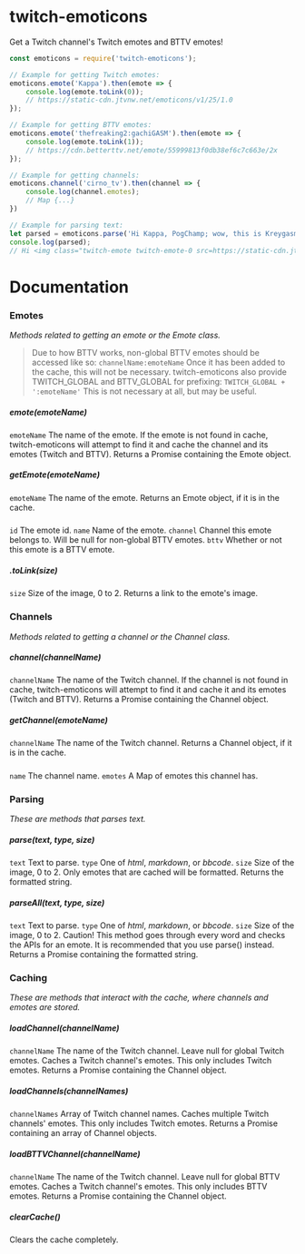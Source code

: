 # twitch-emoticons
Get a Twitch channel's Twitch emotes and BTTV emotes!
```js
const emoticons = require('twitch-emoticons');

// Example for getting Twitch emotes:
emoticons.emote('Kappa').then(emote => {
    console.log(emote.toLink(0));
    // https://static-cdn.jtvnw.net/emoticons/v1/25/1.0
});

// Example for getting BTTV emotes:
emoticons.emote('thefreaking2:gachiGASM').then(emote => {
    console.log(emote.toLink(1));
    // https://cdn.betterttv.net/emote/55999813f0db38ef6c7c663e/2x
});

// Example for getting channels:
emoticons.channel('cirno_tv').then(channel => {
    console.log(channel.emotes);
    // Map {...}
})

// Example for parsing text:
let parsed = emoticons.parse('Hi Kappa, PogChamp; wow, this is Kreygasm!!!', 'html', 2);
console.log(parsed);
// Hi <img class="twitch-emote twitch-emote-0 src=https://static-cdn.jtvnw.net/emoticons/v1/25/3.0">, <img class="twitch-emote twitch-emote-0 src=https://static-cdn.jtvnw.net/emoticons/v1/88/3.0">; wow, this is <img class="twitch-emote twitch-emote-0 src=https://static-cdn.jtvnw.net/emoticons/v1/41/3.0">!!!
```

# Documentation
### Emotes
*Methods related to getting an emote or the Emote class.*
> Due to how BTTV works, non-global BTTV emotes should be accessed like so:
> `channelName:emoteName`
> Once it has been added to the cache, this will not be necessary.
> twitch-emoticons also provide TWITCH\_GLOBAL and BTTV\_GLOBAL for prefixing:
> `TWITCH_GLOBAL + ':emoteName'`
> This is not necessary at all, but may be useful.
##### emote(emoteName)
`emoteName` The name of the emote.
If the emote is not found in cache, twitch-emoticons will attempt to find it and cache the channel and its emotes (Twitch and BTTV).
Returns a Promise containing the Emote object.

##### getEmote(emoteName)
`emoteName` The name of the emote.
Returns an Emote object, if it is in the cache.

##### <Emote>
`id` The emote id.
`name` Name of the emote.
`channel` Channel this emote belongs to. Will be null for non-global BTTV emotes.
`bttv` Whether or not this emote is a BTTV emote.

##### <Emote>.toLink(size)
`size` Size of the image, 0 to 2.
Returns a link to the emote's image.

### Channels
*Methods related to getting a channel or the Channel class.*
##### channel(channelName)
`channelName` The name of the Twitch channel.
If the channel is not found in cache, twitch-emoticons will attempt to find it and cache it and its emotes (Twitch and BTTV).
Returns a Promise containing the Channel object.

##### getChannel(emoteName)
`channelName` The name of the Twitch channel.
Returns a Channel object, if it is in the cache.

##### <Channel>
`name` The channel name.
`emotes` A Map of emotes this channel has.

### Parsing
*These are methods that parses text.*
##### parse(text, type, size)
`text` Text to parse.
`type` One of *html*, *markdown*, or *bbcode*.
`size` Size of the image, 0 to 2.
Only emotes that are cached will be formatted.
Returns the formatted string.

##### parseAll(text, type, size)
`text` Text to parse.
`type` One of *html*, *markdown*, or *bbcode*.
`size` Size of the image, 0 to 2.
Caution! This method goes through every word and checks the APIs for an emote. It is recommended that you use parse() instead.
Returns a Promise containing the formatted string.

### Caching
*These are methods that interact with the cache, where channels and emotes are stored.*
##### loadChannel(channelName)
`channelName` The name of the Twitch channel. Leave null for global Twitch emotes.
Caches a Twitch channel's emotes. This only includes Twitch emotes.
Returns a Promise containing the Channel object.

##### loadChannels(channelNames)
`channelNames` Array of Twitch channel names.
Caches multiple Twitch channels' emotes. This only includes Twitch emotes.
Returns a Promise containing an array of Channel objects.

##### loadBTTVChannel(channelName)
`channelName` The name of the Twitch channel. Leave null for global BTTV emotes.
Caches a Twitch channel's emotes. This only includes BTTV emotes.
Returns a Promise containing the Channel object.

##### clearCache()
Clears the cache completely.